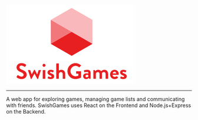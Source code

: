 ![](https://github.com/lintenn/SwishGames/blob/main/frontend/src/static/SwishGamesLogo.png)
***
A web app for exploring games, managing game lists and communicating with friends.
SwishGames uses React on the Frontend and Node.js+Express on the Backend.
